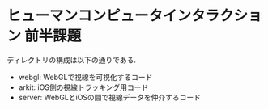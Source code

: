 # ヒューマンコンピュータインタラクション 前半課題

ディレクトリの構成は以下の通りである.
- webgl: WebGLで視線を可視化するコード
- arkit: iOS側の視線トラッキング用コード
- server: WebGLとiOSの間で視線データを仲介するコード
